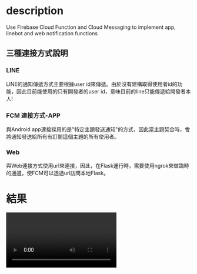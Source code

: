 # **description**
Use Firebase Cloud Function and Cloud Messaging to implement app, linebot and web notification functions

## 三種連接方式說明
### LINE
LINE的通知傳遞方式主要根據user id來傳遞。由於沒有建構取得使用者id的功能，因此目前能使用的只有開發者的user id，意味目前的line只能傳遞給開發者本人!

### FCM 連接方式-APP
與Android app連接採用的是"特定主題發送通知"的方式，因此當主題契合時，會將通知發送給所有有訂閱這個主題的所有使用者。

### Web
與Web連接方式使用url來連接，因此，在Flask運行時，需要使用ngrok來做臨時的通道，使FCM可以透過url訪問本地Flask。

# 結果
![](README_image/app_result.mp4)

